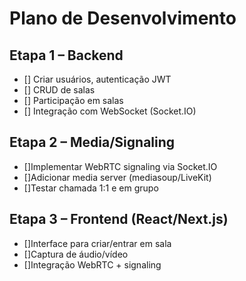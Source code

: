 # Plano de Desenvolvimento
## Etapa 1 – Backend
- [] Criar usuários, autenticação JWT
- [] CRUD de salas
- [] Participação em salas
- [] Integração com WebSocket (Socket.IO)

## Etapa 2 – Media/Signaling
- []Implementar WebRTC signaling via Socket.IO
- []Adicionar media server (mediasoup/LiveKit)
- []Testar chamada 1:1 e em grupo

## Etapa 3 – Frontend (React/Next.js)
- []Interface para criar/entrar em sala
- []Captura de áudio/vídeo
- []Integração WebRTC + signaling

